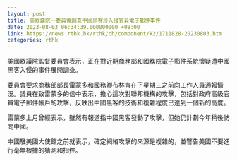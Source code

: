 ```yaml
---
layout: post
title: 美眾議院一委員會調查中國黑客涉入侵官員電子郵件事件
date: 2023-08-03 06:34:39.000000000 +08:00
link: https://news.rthk.hk/rthk/ch/component/k2/1711828-20230803.htm
categories: rthk
---
```


美國眾議院監督委員會表示，正在對近期商務部和國務院電子郵件系統懷疑遭中國黑客入侵的事件展開調查。

委員會要求商務部部長雷蒙多和國務卿布林肯在下星期三之前向工作人員通報情況。議員在致雷蒙多的信中表示，擔心這次對聯邦機構的攻擊，包括對政府高級官員電子郵件帳戶的攻擊，反映出中國黑客的技術和複雜程度已達到一個新的高度。

雷蒙多上月曾經表示，雖然有報道指中國黑客發動了攻擊，但她仍計劃今年稍後訪問中國。

中國駐美國大使館之前就表示，確定網絡攻擊的來源是複雜的，並警告美國不要進行毫無根據的猜測和指控。
